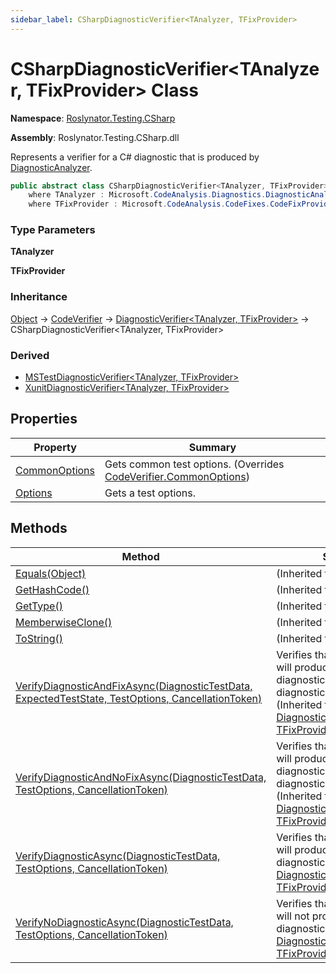 ```yaml
---
sidebar_label: CSharpDiagnosticVerifier<TAnalyzer, TFixProvider>
---
```


# CSharpDiagnosticVerifier&lt;TAnalyzer, TFixProvider&gt; Class

**Namespace**: [Roslynator.Testing.CSharp](../index.md)

**Assembly**: Roslynator\.Testing\.CSharp\.dll

  
Represents a verifier for a C\# diagnostic that is produced by [DiagnosticAnalyzer](https://docs.microsoft.com/en-us/dotnet/api/microsoft.codeanalysis.diagnostics.diagnosticanalyzer)\.

```csharp
public abstract class CSharpDiagnosticVerifier<TAnalyzer, TFixProvider> : Roslynator.Testing.DiagnosticVerifier<TAnalyzer, TFixProvider>
    where TAnalyzer : Microsoft.CodeAnalysis.Diagnostics.DiagnosticAnalyzer, new() 
    where TFixProvider : Microsoft.CodeAnalysis.CodeFixes.CodeFixProvider, new()
```

### Type Parameters

**TAnalyzer**

**TFixProvider**

### Inheritance

[Object](https://docs.microsoft.com/en-us/dotnet/api/system.object) &#x2192; [CodeVerifier](../../CodeVerifier/index.md) &#x2192; [DiagnosticVerifier&lt;TAnalyzer, TFixProvider&gt;](../../DiagnosticVerifier-2/index.md) &#x2192; CSharpDiagnosticVerifier&lt;TAnalyzer, TFixProvider&gt;

### Derived

* [MSTestDiagnosticVerifier&lt;TAnalyzer, TFixProvider&gt;](../MSTest/MSTestDiagnosticVerifier-2/index.md)
* [XunitDiagnosticVerifier&lt;TAnalyzer, TFixProvider&gt;](../Xunit/XunitDiagnosticVerifier-2/index.md)

## Properties

| Property | Summary |
| -------- | ------- |
| [CommonOptions](CommonOptions/index.md) | Gets common test options\. \(Overrides [CodeVerifier.CommonOptions](../../CodeVerifier/CommonOptions/index.md)\) |
| [Options](Options/index.md) | Gets a test options\. |

## Methods

| Method | Summary |
| ------ | ------- |
| [Equals(Object)](https://docs.microsoft.com/en-us/dotnet/api/system.object.equals) |  \(Inherited from [Object](https://docs.microsoft.com/en-us/dotnet/api/system.object)\) |
| [GetHashCode()](https://docs.microsoft.com/en-us/dotnet/api/system.object.gethashcode) |  \(Inherited from [Object](https://docs.microsoft.com/en-us/dotnet/api/system.object)\) |
| [GetType()](https://docs.microsoft.com/en-us/dotnet/api/system.object.gettype) |  \(Inherited from [Object](https://docs.microsoft.com/en-us/dotnet/api/system.object)\) |
| [MemberwiseClone()](https://docs.microsoft.com/en-us/dotnet/api/system.object.memberwiseclone) |  \(Inherited from [Object](https://docs.microsoft.com/en-us/dotnet/api/system.object)\) |
| [ToString()](https://docs.microsoft.com/en-us/dotnet/api/system.object.tostring) |  \(Inherited from [Object](https://docs.microsoft.com/en-us/dotnet/api/system.object)\) |
| [VerifyDiagnosticAndFixAsync(DiagnosticTestData, ExpectedTestState, TestOptions, CancellationToken)](../../DiagnosticVerifier-2/VerifyDiagnosticAndFixAsync/index.md) | Verifies that specified source will produce specified diagnostic and that the diagnostic will be fixed\. \(Inherited from [DiagnosticVerifier&lt;TAnalyzer, TFixProvider&gt;](../../DiagnosticVerifier-2/index.md)\) |
| [VerifyDiagnosticAndNoFixAsync(DiagnosticTestData, TestOptions, CancellationToken)](../../DiagnosticVerifier-2/VerifyDiagnosticAndNoFixAsync/index.md) | Verifies that specified source will produce specified diagnostic and that the diagnostic will not be fixed\. \(Inherited from [DiagnosticVerifier&lt;TAnalyzer, TFixProvider&gt;](../../DiagnosticVerifier-2/index.md)\) |
| [VerifyDiagnosticAsync(DiagnosticTestData, TestOptions, CancellationToken)](../../DiagnosticVerifier-2/VerifyDiagnosticAsync/index.md) | Verifies that specified source will produce specified diagnostic\(s\)\. \(Inherited from [DiagnosticVerifier&lt;TAnalyzer, TFixProvider&gt;](../../DiagnosticVerifier-2/index.md)\) |
| [VerifyNoDiagnosticAsync(DiagnosticTestData, TestOptions, CancellationToken)](../../DiagnosticVerifier-2/VerifyNoDiagnosticAsync/index.md) | Verifies that specified source will not produce specified diagnostic\. \(Inherited from [DiagnosticVerifier&lt;TAnalyzer, TFixProvider&gt;](../../DiagnosticVerifier-2/index.md)\) |

